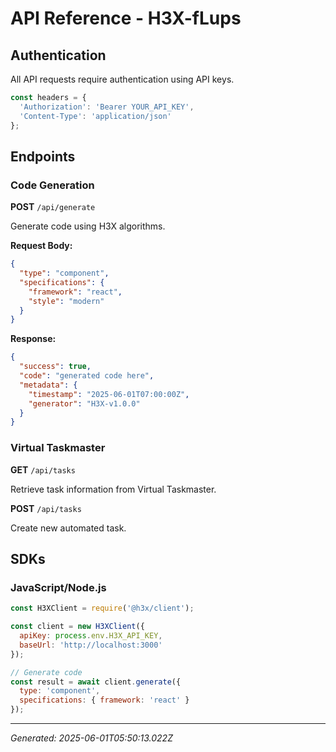 # API Reference - H3X-fLups

## Authentication

All API requests require authentication using API keys.

```javascript
const headers = {
  'Authorization': 'Bearer YOUR_API_KEY',
  'Content-Type': 'application/json'
};
```

## Endpoints

### Code Generation

**POST** `/api/generate`

Generate code using H3X algorithms.

**Request Body:**
```json
{
  "type": "component",
  "specifications": {
    "framework": "react",
    "style": "modern"
  }
}
```

**Response:**
```json
{
  "success": true,
  "code": "generated code here",
  "metadata": {
    "timestamp": "2025-06-01T07:00:00Z",
    "generator": "H3X-v1.0.0"
  }
}
```

### Virtual Taskmaster

**GET** `/api/tasks`

Retrieve task information from Virtual Taskmaster.

**POST** `/api/tasks`

Create new automated task.

## SDKs

### JavaScript/Node.js

```javascript
const H3XClient = require('@h3x/client');

const client = new H3XClient({
  apiKey: process.env.H3X_API_KEY,
  baseUrl: 'http://localhost:3000'
});

// Generate code
const result = await client.generate({
  type: 'component',
  specifications: { framework: 'react' }
});
```

---

*Generated: 2025-06-01T05:50:13.022Z*
